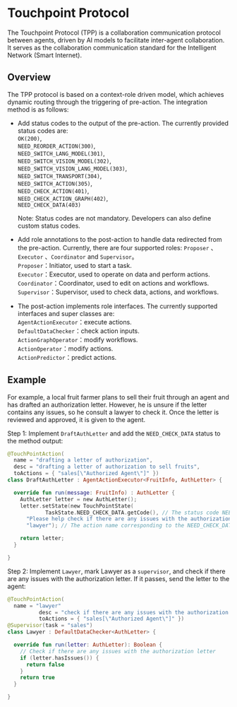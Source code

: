 # Touchpoint Protocol

The Touchpoint Protocol (TPP) is a collaboration communication protocol between agents, driven by AI models to facilitate inter-agent collaboration. It serves as the collaboration communication standard for the Intelligent Network (Smart Internet).

## Overview
The TPP protocol is based on a context-role driven model, which achieves dynamic routing through the triggering of pre-action. The integration method is as follows:

- Add status codes to the output of the pre-action. The currently provided status codes are:  
  `OK(200)`,  
  `NEED_REORDER_ACTION(300)`,  
  `NEED_SWITCH_LANG_MODEL(301)`,   
  `NEED_SWITCH_VISION_MODEL(302)`,  
  `NEED_SWITCH_VISION_LANG_MODEL(303)`,  
  `NEED_SWITCH_TRANSPORT(304)`,  
  `NEED_SWITCH_ACTION(305)`,  
  `NEED_CHECK_ACTION(401)`,  
  `NEED_CHECK_ACTION_GRAPH(402)`,  
  `NEED_CHECK_DATA(403)`  

  Note: Status codes are not mandatory. Developers can also define custom status codes.

- Add role annotations to the post-action to handle data redirected from the pre-action. Currently, there are four supported roles: `Proposer` 、 `Executor` 、`Coordinator` and `Supervisor`。    
  `Proposer`：Initiator, used to start a task.  
  `Executor`：Executor, used to operate on data and perform actions.  
  `Coordinator`：Coordinator, used to edit on actions and workflows.  
  `Supervisor`：Supervisor, used to check data, actions, and workflows.
- The post-action implements role interfaces. The currently supported interfaces and super classes are:     
`AgentActionExecutor`：execute actions.   
`DefaultDataChecker`：check action inputs.   
`ActionGraphOperator`：modify workflows.  
`ActionOperator`：modify actions.  
`ActionPredictor`：predict actions.

## Example
For example, a local fruit farmer plans to sell their fruit through an agent and has drafted an authorization letter. However, he is unsure if the letter contains any issues, so he consult a lawyer to check it. Once the letter is reviewed and approved, it is given to the agent.

Step 1: Implement `DraftAuthLetter` and add the `NEED_CHECK_DATA` status to the method output:
```kotlin
@TouchPointAction(
  name = "drafting a letter of authorization",
  desc = "drafting a letter of authorization to sell fruits",
  toActions = { "sales[\"Authorized Agent\"]" })
class DraftAuthLetter : AgentActionExecutor<FruitInfo, AuthLetter> {

  override fun run(message: FruitInfo) : AuthLetter {
    AuthLetter letter = new AuthLetter();
    letter.setState(new TouchPointState(
            TaskState.NEED_CHECK_DATA.getCode(), // The status code NEED_CHECK_DATA indicates that the next step requires data verification
      "Please help check if there are any issues with the authorization letter?", // Status description
      "lawyer"); // The action name corresponding to the NEED_CHECK_DATA status code, which is the next action

    return letter;
  }

}
```

Step 2: Implement `Lawyer`, mark Lawyer as a `supervisor`, and check if there are any issues with the authorization letter. If it passes, send the letter to the agent: 
```kotlin
@TouchPointAction(
  name = "lawyer"
          desc = "check if there are any issues with the authorization letter?"
          toActions = { "sales[\"Authorized Agent\"]" })
@Supervisor(task = "sales")
class Lawyer : DefaultDataChecker<AuthLetter> {

  override fun run(letter: AuthLetter): Boolean {
    // Check if there are any issues with the authorization letter
    if (letter.hasIssues()) {
      return false
    }
    return true
  }

}
```
